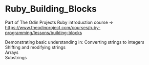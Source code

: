 # Ruby_Building_Blocks
Part of The Odin Projects Ruby introduction course => https://www.theodinproject.com/courses/ruby-programming/lessons/building-blocks

Demonstrating basic understanding in: 
Converting strings to integers
</br>
Shifting and modifying strings
</br>
Arrays
</br>
Substrings

